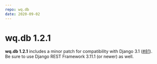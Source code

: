 ```yaml
---
repo: wq.db
date: 2020-09-02
---
```


# wq.db 1.2.1

**wq.db 1.2.1** includes a minor patch for compatibility with Django 3.1 ([#81](https://github.com/wq/wq.db/issues/81)).  Be sure to use Django REST Framework 3.11.1 (or newer) as well.
